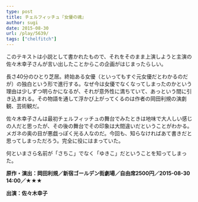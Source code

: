 ```yaml
---
type: post
title: チェルフィッチュ『女優の魂』
author: sugi
date: 2015-08-30
url: /play/5639/
tags: ["chelfitch"]
---
```

このテキストは小説として書かれたもので、それをそのまま上演しようと主演の佐々木幸子さんが言い出したことからこの企画がはじまったらしい。

長さ40分のひとり芝居。終始ある女優（といってもすぐ元女優だとわかるのだが）の独白という形で進行する。なぜ今は女優でなくなってしまったのかという理由は少しずつ明らかになるが、それが意外性に満ちていて、あっという間に引き込まれる。その物語を通して浮かび上がってくるのは作者の岡田利規の演劇観、芸術観だ。

佐々木幸子さんは最初チェルフィッチュの舞台でみたときは地味で大人しい感じの人だと思ったが、その後の舞台でその印象は大間違いだということがわかる。メガネの奥の目が悪戯っぽく光る人なのだ。今回も、知らなければあて書きだと思ってしまっただろう。完全に役にはまっていた。

何といまさら名前が「さちこ」でなく「ゆきこ」だということを知ってしまった。

**原作・演出：岡田利規／新宿ゴールデン街劇場／自由席2500円／2015-08-30 14:00／★★★**

**出演：佐々木幸子**
